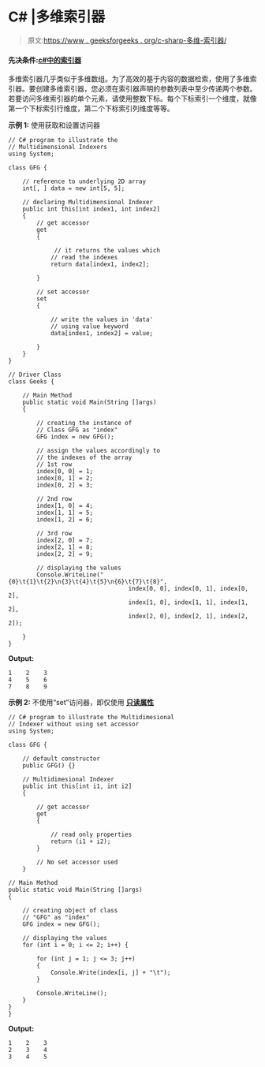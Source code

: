 # C# |多维索引器

> 原文:[https://www . geeksforgeeks . org/c-sharp-多维-索引器/](https://www.geeksforgeeks.org/c-sharp-multidimensional-indexers/)

#### 先决条件:[c#中的索引器](https://www.geeksforgeeks.org/c-indexers/)

多维索引器几乎类似于多维数组。为了高效的基于内容的数据检索，使用了多维索引器。要创建多维索引器，您必须在索引器声明的参数列表中至少传递两个参数。若要访问多维索引器的单个元素，请使用整数下标。每个下标索引一个维度，就像第一个下标索引行维度，第二个下标索引列维度等等。

**示例 1:** 使用获取和设置访问器

```
// C# program to illustrate the 
// Multidimensional Indexers
using System;

class GFG {

    // reference to underlying 2D array
    int[, ] data = new int[5, 5];

    // declaring Multidimensional Indexer
    public int this[int index1, int index2]
    {
        // get accessor
        get 
        {

             // it returns the values which
            // read the indexes
            return data[index1, index2];

        }

        // set accessor
        set 
        {

            // write the values in 'data'
            // using value keyword
            data[index1, index2] = value;

        }
    }
}

// Driver Class
class Geeks {

    // Main Method
    public static void Main(String []args)
    {

        // creating the instance of 
        // Class GFG as "index"
        GFG index = new GFG();

        // assign the values accordingly to
        // the indexes of the array
        // 1st row
        index[0, 0] = 1;
        index[0, 1] = 2;
        index[0, 2] = 3;

        // 2nd row
        index[1, 0] = 4;
        index[1, 1] = 5;
        index[1, 2] = 6;

        // 3rd row
        index[2, 0] = 7;
        index[2, 1] = 8;
        index[2, 2] = 9;

        // displaying the values
        Console.WriteLine("{0}\t{1}\t{2}\n{3}\t{4}\t{5}\n{6}\t{7}\t{8}",
                                  index[0, 0], index[0, 1], index[0, 2],
                                  index[1, 0], index[1, 1], index[1, 2], 
                                  index[2, 0], index[2, 1], index[2, 2]);

    }
}
```

**Output:**

```
1    2    3
4    5    6
7    8    9

```

**示例 2:** 不使用“set”访问器，即仅使用 **[只读属性](https://www.geeksforgeeks.org/c-properties/)**

```
// C# program to illustrate the Multidimesional 
// Indexer without using set accessor 
using System;

class GFG {

    // default constructor
    public GFG() {} 

    // Multidimesional Indexer
    public int this[int i1, int i2]
    {

        // get accessor
        get 
        {

            // read only properties
            return (i1 + i2);
        }

        // No set accessor used
    }

// Main Method
public static void Main(String []args)
{

    // creating object of class
    // "GFG" as "index"
    GFG index = new GFG();

    // displaying the values
    for (int i = 0; i <= 2; i++) {

        for (int j = 1; j <= 3; j++)
        {
            Console.Write(index[i, j] + "\t");
        }

        Console.WriteLine();
    }
}
}
```

**Output:**

```
1    2    3    
2    3    4    
3    4    5

```